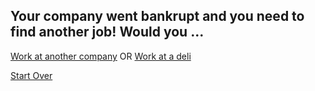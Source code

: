 ## Your company went bankrupt and you need to find another job! Would you ...

[Work at another company](anothercompany.md) OR [Work at a deli](deli.md)


[Start Over](./home.md)